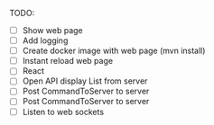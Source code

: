 TODO:

* [ ] Show web page
* [ ] Add logging
* [ ] Create docker image with web page (mvn install)
* [ ] Instant reload web page
* [ ] React
* [ ] Open API display List<ConversationSnapshot> from server
* [ ] Post CommandToServer<CreateConversationDelta> to server
* [ ] Post CommandToServer<AddMessageToConvesationDelta> to server
* [ ] Listen to web sockets
